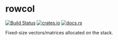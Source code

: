 # rowcol

[![Build Status](https://img.shields.io/travis/sinkuu/rowcol.svg?style=flat-square)](https://travis-ci.org/sinkuu/rowcol) [![crates.io](https://img.shields.io/crates/v/rowcol.svg?style=flat-square)](https://crates.io/crates/rowcol) [![docs.rs](https://docs.rs/rowcol/badge.svg)](https://docs.rs/rowcol)

Fixed-size vectors/matrices allocated on the stack.
